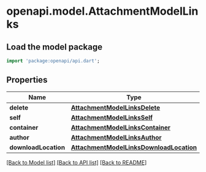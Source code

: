 # openapi.model.AttachmentModelLinks

## Load the model package
```dart
import 'package:openapi/api.dart';
```

## Properties
Name | Type | Description | Notes
------------ | ------------- | ------------- | -------------
**delete** | [**AttachmentModelLinksDelete**](AttachmentModelLinksDelete.md) |  | [optional] 
**self** | [**AttachmentModelLinksSelf**](AttachmentModelLinksSelf.md) |  | 
**container** | [**AttachmentModelLinksContainer**](AttachmentModelLinksContainer.md) |  | 
**author** | [**AttachmentModelLinksAuthor**](AttachmentModelLinksAuthor.md) |  | 
**downloadLocation** | [**AttachmentModelLinksDownloadLocation**](AttachmentModelLinksDownloadLocation.md) |  | 

[[Back to Model list]](../README.md#documentation-for-models) [[Back to API list]](../README.md#documentation-for-api-endpoints) [[Back to README]](../README.md)


